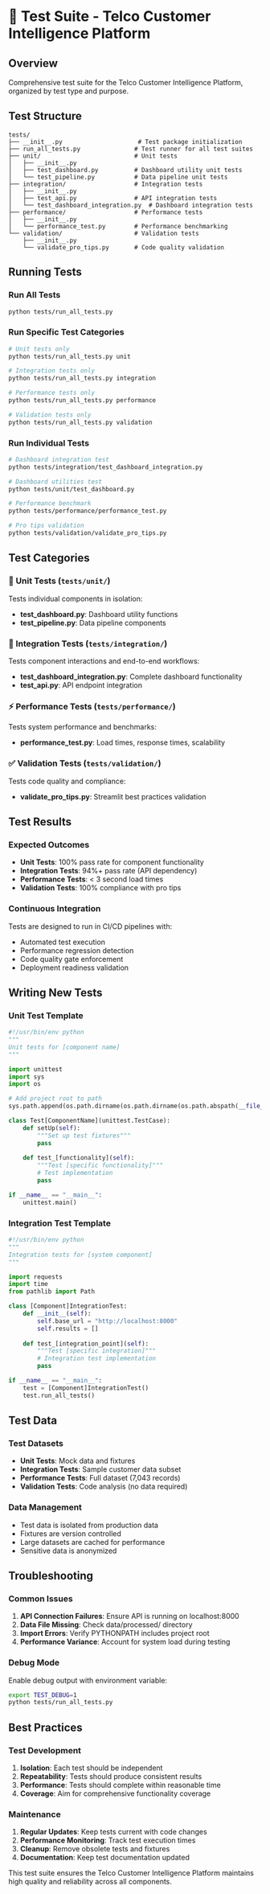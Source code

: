 # 🧪 Test Suite - Telco Customer Intelligence Platform

## Overview
Comprehensive test suite for the Telco Customer Intelligence Platform, organized by test type and purpose.

## Test Structure

```
tests/
├── __init__.py                     # Test package initialization
├── run_all_tests.py               # Test runner for all test suites
├── unit/                          # Unit tests
│   ├── __init__.py
│   ├── test_dashboard.py          # Dashboard utility unit tests
│   └── test_pipeline.py           # Data pipeline unit tests
├── integration/                   # Integration tests
│   ├── __init__.py
│   ├── test_api.py                # API integration tests
│   └── test_dashboard_integration.py  # Dashboard integration tests
├── performance/                   # Performance tests
│   ├── __init__.py
│   └── performance_test.py        # Performance benchmarking
└── validation/                    # Validation tests
    ├── __init__.py
    └── validate_pro_tips.py       # Code quality validation
```

## Running Tests

### Run All Tests
```bash
python tests/run_all_tests.py
```

### Run Specific Test Categories
```bash
# Unit tests only
python tests/run_all_tests.py unit

# Integration tests only
python tests/run_all_tests.py integration

# Performance tests only
python tests/run_all_tests.py performance

# Validation tests only
python tests/run_all_tests.py validation
```

### Run Individual Tests
```bash
# Dashboard integration test
python tests/integration/test_dashboard_integration.py

# Dashboard utilities test
python tests/unit/test_dashboard.py

# Performance benchmark
python tests/performance/performance_test.py

# Pro tips validation
python tests/validation/validate_pro_tips.py
```

## Test Categories

### 🔬 Unit Tests (`tests/unit/`)
Tests individual components in isolation:
- **test_dashboard.py**: Dashboard utility functions
- **test_pipeline.py**: Data pipeline components

### 🔗 Integration Tests (`tests/integration/`)
Tests component interactions and end-to-end workflows:
- **test_dashboard_integration.py**: Complete dashboard functionality
- **test_api.py**: API endpoint integration

### ⚡ Performance Tests (`tests/performance/`)
Tests system performance and benchmarks:
- **performance_test.py**: Load times, response times, scalability

### ✅ Validation Tests (`tests/validation/`)
Tests code quality and compliance:
- **validate_pro_tips.py**: Streamlit best practices validation

## Test Results

### Expected Outcomes
- **Unit Tests**: 100% pass rate for component functionality
- **Integration Tests**: 94%+ pass rate (API dependency)
- **Performance Tests**: < 3 second load times
- **Validation Tests**: 100% compliance with pro tips

### Continuous Integration
Tests are designed to run in CI/CD pipelines with:
- Automated test execution
- Performance regression detection
- Code quality gate enforcement
- Deployment readiness validation

## Writing New Tests

### Unit Test Template
```python
#!/usr/bin/env python
"""
Unit tests for [component name]
"""

import unittest
import sys
import os

# Add project root to path
sys.path.append(os.path.dirname(os.path.dirname(os.path.abspath(__file__))))

class Test[ComponentName](unittest.TestCase):
    def setUp(self):
        """Set up test fixtures"""
        pass
    
    def test_[functionality](self):
        """Test [specific functionality]"""
        # Test implementation
        pass

if __name__ == "__main__":
    unittest.main()
```

### Integration Test Template
```python
#!/usr/bin/env python
"""
Integration tests for [system component]
"""

import requests
import time
from pathlib import Path

class [Component]IntegrationTest:
    def __init__(self):
        self.base_url = "http://localhost:8000"
        self.results = []
    
    def test_[integration_point](self):
        """Test [specific integration]"""
        # Integration test implementation
        pass

if __name__ == "__main__":
    test = [Component]IntegrationTest()
    test.run_all_tests()
```

## Test Data

### Test Datasets
- **Unit Tests**: Mock data and fixtures
- **Integration Tests**: Sample customer data subset
- **Performance Tests**: Full dataset (7,043 records)
- **Validation Tests**: Code analysis (no data required)

### Data Management
- Test data is isolated from production data
- Fixtures are version controlled
- Large datasets are cached for performance
- Sensitive data is anonymized

## Troubleshooting

### Common Issues
1. **API Connection Failures**: Ensure API is running on localhost:8000
2. **Data File Missing**: Check data/processed/ directory
3. **Import Errors**: Verify PYTHONPATH includes project root
4. **Performance Variance**: Account for system load during testing

### Debug Mode
Enable debug output with environment variable:
```bash
export TEST_DEBUG=1
python tests/run_all_tests.py
```

## Best Practices

### Test Development
1. **Isolation**: Each test should be independent
2. **Repeatability**: Tests should produce consistent results
3. **Performance**: Tests should complete within reasonable time
4. **Coverage**: Aim for comprehensive functionality coverage

### Maintenance
1. **Regular Updates**: Keep tests current with code changes
2. **Performance Monitoring**: Track test execution times
3. **Cleanup**: Remove obsolete tests and fixtures
4. **Documentation**: Keep test documentation updated

This test suite ensures the Telco Customer Intelligence Platform maintains high quality and reliability across all components.
